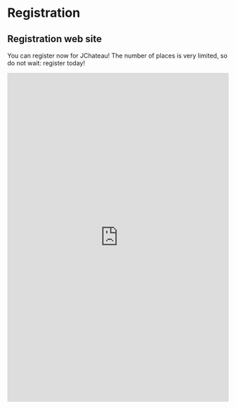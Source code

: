# Registration

<!-- MACRO{snippet|debug=false|ignoreDownloadError=false|verbatim=false|file=src/site/resources/fragments/breadcrum.snippet.html} -->

## Registration web site

You can register now for JChateau! The number of places is very limited, so do not wait: register today!

<iframe id="haWidget" allowtransparency="true" scrolling="auto" src="https://www.helloasso.com/associations/bjpc/evenements/jchateau-2022-2/widget" style="width: 100%; height: 750px; border: none;"></iframe>

<!-- ## Registration form 

<div id="eventbrite-widget-container-161936084187"></div>

<script src="https://www.eventbrite.fr/static/widgets/eb_widgets.js"></script>

<script type="text/javascript">
    var exampleCallback = function() {
        console.log('Commande terminée !');
    };

    window.EBWidgets.createWidget({
        // Required
        widgetType: 'checkout',
        eventId: '161936084187',
        iframeContainerId: 'eventbrite-widget-container-161936084187',

        // Optional
        iframeContainerHeight: 425,  // Widget height in pixels. Defaults to a minimum of 425px if not provided
        onOrderComplete: exampleCallback  // Method called when an order has successfully completed
    });
</script>
-->